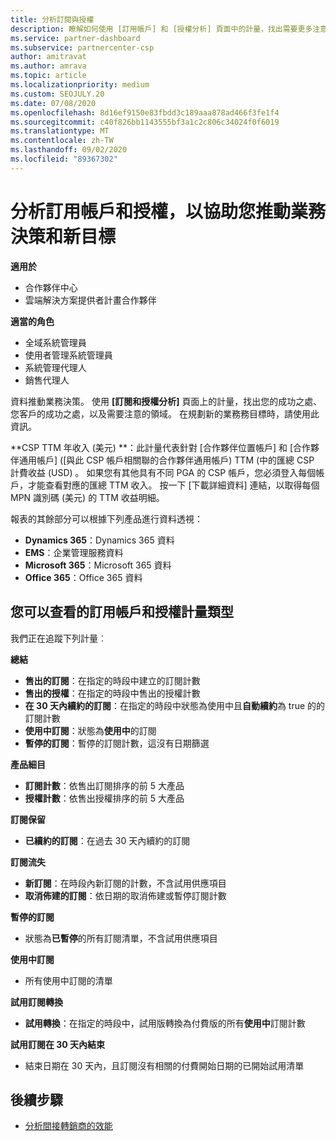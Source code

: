 ```yaml
---
title: 分析訂閱與授權
description: 瞭解如何使用 [訂用帳戶] 和 [授權分析] 頁面中的計量，找出需要更多注意的成功和區域。
ms.service: partner-dashboard
ms.subservice: partnercenter-csp
author: amitravat
ms.author: amrava
ms.topic: article
ms.localizationpriority: medium
ms.custom: SEOJULY.20
ms.date: 07/08/2020
ms.openlocfilehash: 8d16ef9150e83fbdd3c189aaa878ad466f3fe1f4
ms.sourcegitcommit: c40f826bb1143555bf3a1c2c806c34024f0f6019
ms.translationtype: MT
ms.contentlocale: zh-TW
ms.lasthandoff: 09/02/2020
ms.locfileid: "89367302"
---
```

# <a name="analyze-subscriptions-and-licenses-to-help-you-drive-business-decisions-and-new-goals"></a>分析訂用帳戶和授權，以協助您推動業務決策和新目標

**適用於**

- 合作夥伴中心
- 雲端解決方案提供者計畫合作夥伴

**適當的角色**

- 全域系統管理員
- 使用者管理系統管理員
- 系統管理代理人
- 銷售代理人

資料推動業務決策。 使用 **\[訂閱和授權分析\]** 頁面上的計量，找出您的成功之處、您客戶的成功之處，以及需要注意的領域。 在規劃新的業務務目標時，請使用此資訊。

**CSP TTM 年收入 (美元) **：此計量代表針對 [合作夥伴位置帳戶] 和 [合作夥伴通用帳戶] ([與此 CSP 帳戶相關聯的合作夥伴通用帳戶) TTM (中的匯總 CSP 計費收益 (USD) 。 如果您有其他具有不同 PGA 的 CSP 帳戶，您必須登入每個帳戶，才能查看對應的匯總 TTM 收入。  按一下 [下載詳細資料] 連結，以取得每個 MPN 識別碼 (美元) 的 TTM 收益明細。

報表的其餘部分可以根據下列產品進行資料透視：

 - **Dynamics 365**：Dynamics 365 資料  
 - **EMS**：企業管理服務資料  
 - **Microsoft 365**：Microsoft 365 資料  
 - **Office 365**：Office 365 資料  


## <a name="types-of-subscription-and-license-metrics-you-can-view"></a>您可以查看的訂用帳戶和授權計量類型

我們正在追蹤下列計量︰

**總結**  
 - **售出的訂閱**：在指定的時段中建立的訂閱計數  
 - **售出的授權**：在指定的時段中售出的授權計數   
 - **在 30 天內續約的訂閱**：在指定的時段中狀態為使用中且**自動續約**為 true 的的訂閱計數
 - **使用中訂閱**：狀態為**使用中**的訂閱  
 - **暫停的訂閱**：暫停的訂閱計數，這沒有日期篩選  

**產品細目**  
 - **訂閱計數**：依售出訂閱排序的前 5 大產品  
 - **授權計數**：依售出授權排序的前 5 大產品

**訂閱保留**
 - **已續約的訂閱**：在過去 30 天內續約的訂閱  

**訂閱流失**  
 - **新訂閱**：在時段內新訂閱的計數，不含試用供應項目  
 - **取消佈建的訂閱**：依日期的取消佈建或暫停訂閱計數  

**暫停的訂閱**  
 - 狀態為**已暫停**的所有訂閱清單，不含試用供應項目  
  
**使用中訂閱**
 - 所有使用中訂閱的清單  

**試用訂閱轉換**  
 - **試用轉換**：在指定的時段中，試用版轉換為付費版的所有**使用中**訂閱計數  

**試用訂閱在 30 天內結束**  
 - 結束日期在 30 天內，且訂閱沒有相關的付費開始日期的已開始試用清單  

## <a name="next-steps"></a>後續步驟

- [分析間接轉銷商的效能](analyze-indirect-resellers.md)
